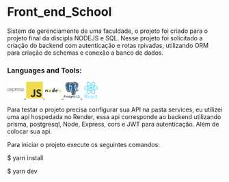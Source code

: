 # Front_end_School 

Sistem de gerenciamente de uma faculdade, o projeto foi criado para o projeto final da discipla NODEJS e SQL.
Nesse projeto foi solicitado a criação do backend com  autenticação e rotas rpivadas, utilizando  ORM para criação de schemas e conexão a banco de dados.

<h3 align="left">Languages and Tools:</h3>
<p align="left"> <a href="https://expressjs.com" target="_blank" rel="noreferrer"> <img src="https://raw.githubusercontent.com/devicons/devicon/master/icons/express/express-original-wordmark.svg" alt="express" width="40" height="40"/> </a> <a href="https://developer.mozilla.org/en-US/docs/Web/JavaScript" target="_blank" rel="noreferrer"> <img src="https://raw.githubusercontent.com/devicons/devicon/master/icons/javascript/javascript-original.svg" alt="javascript" width="40" height="40"/> </a> <a href="https://nodejs.org" target="_blank" rel="noreferrer"> <img src="https://raw.githubusercontent.com/devicons/devicon/master/icons/nodejs/nodejs-original-wordmark.svg" alt="nodejs" width="40" height="40"/> </a> <a href="https://www.postgresql.org" target="_blank" rel="noreferrer"> <img src="https://raw.githubusercontent.com/devicons/devicon/master/icons/postgresql/postgresql-original-wordmark.svg" alt="postgresql" width="40" height="40"/> </a> <a href="https://reactjs.org/" target="_blank" rel="noreferrer"> <img src="https://raw.githubusercontent.com/devicons/devicon/master/icons/react/react-original-wordmark.svg" alt="react" width="40" height="40"/> </a> </p>


Para testar o projeto precisa configurar sua API na pasta services, eu utilizei uma api hospedada no Render, 
essa api corresponde ao backend utilizando prisma, postgresql, Node, Express, cors e JWT para autenticação. Além de colocar sua api.

Para iniciar o projeto execute os seguintes comandos:

$ yarn install

$ yarn dev

